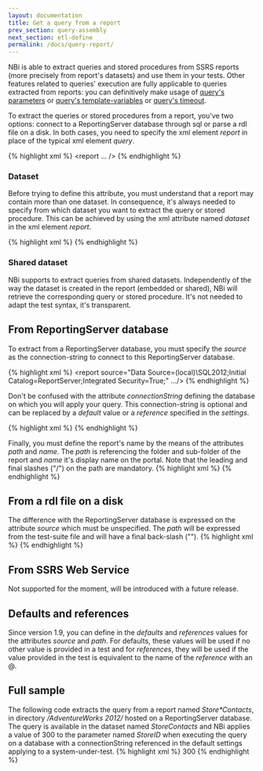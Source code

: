 ```yaml
---
layout: documentation
title: Get a query from a report
prev_section: query-assembly
next_section: etl-define
permalink: /docs/query-report/
---
```

NBi is able to extract queries and stored procedures from SSRS reports (more precisely from report's datasets) and use them in your tests. Other features related to queries' execution are fully applicable to queries extracted from reports: you can definitively make usage of [query's parameters](../query-parameters/) or [query's template-variables](../query-template/) or [query's timeout](../query-timeout/).

To extract the queries or stored procedures from a report, you've two options: connect to a ReportingServer database through sql or parse a rdl file on a disk. In both cases, you need to specify the xml element *report* in place of the typical xml element *query*.

{% highlight xml %}
<system-under-test>
  <execution>
    <report ... />
  </execution>
</system-under-test>
{% endhighlight %}

### Dataset
Before trying to define this attribute, you must understand that a report may contain more than one dataset. In consequence, it's always needed to specify from which dataset you want to extract the query or stored procedure. This can be achieved by using the xml attribute named *dataset* in the xml element *report*.

{% highlight xml %}
<system-under-test>
  <execution>
    <report dataset="SalesQuota" />
  </execution>
</system-under-test>
{% endhighlight %}

### Shared dataset
NBi supports to extract queries from shared datasets. Independently of the way the dataset is created in the report (embedded or shared), NBi will retrieve the corresponding query or stored procedure. It's not needed to adapt the test syntax, it's transparent.

## From ReportingServer database
To extract from a ReportingServer database, you must specify the *source* as the connection-string to connect to this ReportingServer database.

{% highlight xml %}
<report source="Data Source=(local)\SQL2012;Initial Catalog=ReportServer;Integrated Security=True;" .../>
{% endhighlight %}

Don't be confused with the attribute *connectionString* defining the database on which you will apply your query. This connection-string is optional and can be replaced by a *default* value or a *reference* specified in the *settings*.

{% highlight xml %}
<report connectionString="..." />
{% endhighlight %}

Finally, you must define the report's name by the means of the attributes *path* and *name*. The *path* is referencing the folder and sub-folder of the report and *name* it's display name on the portal. Note that the leading and final slashes ("/") on the path are mandatory.
{% highlight xml %}
<report
    source="Data Source=(local)\SQL2012;Initial Catalog=ReportServer;Integrated Security=True;"
    path="/AdventureWorks 2012/"
    name="Store-Contacts"
    dataset="Stores"
/>
{% endhighlight %}

## From a rdl file on a disk
The difference with the ReportingServer database is expressed on the attribute *source* which must be unspecified. The *path* will be expressed from the test-suite file and will have a final back-slash ("\").
{% highlight xml %}
<report
    path="AdventureWorks Sample Reports\"
    name="Store*Contacts"
    dataset="Stores"
/>
{% endhighlight %}

## From SSRS Web Service
Not supported for the moment, will be introduced with a future release.

## Defaults and references
Since version 1.9, you can define in the *defaults* and *references* values for the attributes *source* and *path*. For defaults, these values will be used if no other value is provided in a test and for *references*, they will be used if the value provided in the test is equivalent to the name of the *reference* with an @.

## Full sample
The following code extracts the query from a report named *Store\*Contacts*, in directory */AdventureWorks 2012/* hosted on a ReportingServer database. The query is available in the dataset named *StoreContacts* and NBi applies a value of 300 to the parameter named *StoreID* when executing the query on a database with a connectionString referenced in the default settings applying to a system-under-test.
{% highlight xml %}
<system-under-test>
  <execution>
    <report
      source="Data Source=(local)\SQL2012;Initial Catalog=ReportServer;Integrated Security=True;"
      path="/AdventureWorks 2012/"
      name="Store*Contacts"
      dataset="StoreContacts"
    >
      <parameter name="StoreID">300</parameter>
    </report>
  </execution>
</system-under-test>
{% endhighlight %}
